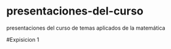 # presentaciones-del-curso
presentaciones del curso de temas aplicados de la matemática 

#Expisicion 1
